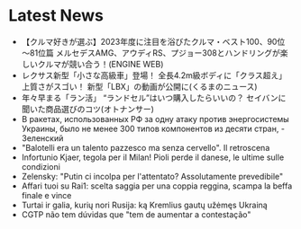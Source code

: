 # Latest News
-  【クルマ好きが選ぶ】2023年度に注目を浴びたクルマ・ベスト100、90位～81位篇 メルセデスAMG、アウディRS、プジョー308とハンドリングが楽しいクルマが競い合う！(ENGINE WEB)
-  レクサス新型「小さな高級車」登場！ 全長4.2m級ボディに「クラス超え」上質さがスゴい！ 新型「LBX」の動画が公開に(くるまのニュース)
-  年々早まる「ラン活」 “ランドセル”はいつ購入したらいいの？ セイバンに聞いた商品選びのコツ(オトナンサー)
-  В ракетах, использованных РФ за одну атаку против энергосистемы Украины, было не менее 300 типов компонентов из десяти стран, - Зеленский
-  "Balotelli era un talento pazzesco ma senza cervello". Il retroscena
-  Infortunio Kjaer, tegola per il Milan! Pioli perde il danese, le ultime sulle condizioni
-  Zelensky: "Putin ci incolpa per l'attentato? Assolutamente prevedibile"
-  Affari tuoi su Rai1: scelta saggia per una coppia reggina, scampa la beffa finale e vince
-  Turtai ir galia, kurių nori Rusija: ką Kremlius gautų užėmęs Ukrainą
-  CGTP não tem dúvidas que "tem de aumentar a contestação"
